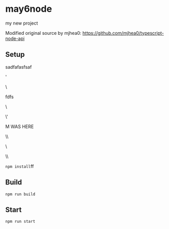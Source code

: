 # may6node

my new project

Modified original source by mjhea0: https://github.com/mjhea0/typescript-node-api

## Setup

















sadfafasfsaf












'




\\





fdfs
























































\













































\\\'









M WAS HERE

















































\\\

































\\








\\\






























`npm install`ff












## Build







`npm run build`





## Start

`npm run start`


